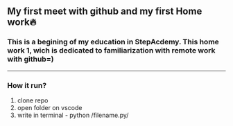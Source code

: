 ## My first meet with github and my first Home work🔥

### This is a begining of my education in StepAcdemy. This home work 1, wich is dedicated to familiarization with remote work with github=)
***


### How it run?

1. clone repo
2. open folder on vscode
3. write in terminal - python /filename.py/